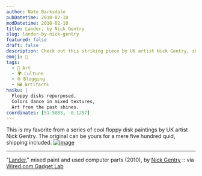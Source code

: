 ```yaml
---
author: Nate Barksdale
pubDatetime: 2010-02-10
modDatetime: 2010-02-10
title: Lander, by Nick Gentry
slug: lander-by-nick-gentry
featured: false
draft: false
description: Check out this striking piece by UK artist Nick Gentry, showcasing mixed media using floppy disks.
emoji: 💾
tags:
  - 🎨 Art
  - 🌍 Culture
  - 🌐 Blogging
  - 🖼️ Artifacts
haiku: |
  Floppy disks repurposed,  
  Colors dance in mixed textures,  
  Art from the past shines.
coordinates: [51.5085, -0.1257]
---
```


This is my favorite from a series of cool floppy disk paintings by UK artist Nick Gentry. The original can be yours for a mere five hundred quid, shipping included. [![image](http://culture-making.com/media/4341148920_4c0d47124e_b-660x880.jpg)](http://www.nickgentry.co.uk/)

---

"[Lander](http://web.archive.org/web/20120503200734/http://nickgentry.co.uk/)," mixed paint and used computer parts (2010), by [Nick Gentry](http://web.archive.org/web/20120503200734/http://nickgentry.co.uk/) :: via [Wired.com Gadget Lab](http://web.archive.org/web/20120311232217/http://www.wired.com:80/gadgetlab/2010/02/art-floppy-disks/)
